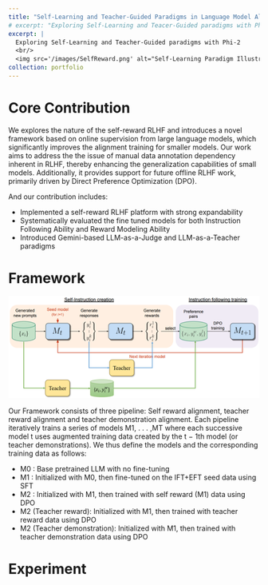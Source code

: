 ```yaml
---
title: "Self-Learning and Teacher-Guided Paradigms in Language Model Alignment"
# excerpt: "Exploring Self-Learning and Teacer-Guided paradigms with Phi-2<br/><img src='images/SelfReward.png'>"
excerpt: |
  Exploring Self-Learning and Teacher-Guided paradigms with Phi-2
  <br/>
  <img src='/images/SelfReward.png' alt="Self-Learning Paradigm Illustration">
collection: portfolio
---
```


# Core Contribution

We explores the nature of the self-reward RLHF and introduces a novel framework based on online supervision from large language models, which significantly improves the alignment training for smaller models. Our work aims to address the the issue of manual data annotation dependency  inherent in RLHF, thereby enhancing the generalization capabilities of small models. Additionally, it provides support for future offline RLHF work, primarily driven by Direct Preference Optimization (DPO).

And our contribution includes:
- Implemented a self-reward RLHF platform with strong expandability
- Systematically evaluated the fine tuned models for both Instruction Following Ability and Reward Modeling Ability
- Introduced Gemini-based LLM-as-a-Judge and LLM-as-a-Teacher paradigms

# Framework

![Framework](images/SelfReward.png)

Our Framework consists of three pipeline: Self reward alignment, teacher reward alignment and
teacher demonstration alignment. Each pipeline iteratively trains a series of models M1, . . . ,MT
where each successive model t uses augmented training data created by the t − 1th model (or teacher
demonstrations). We thus define the models and the corresponding training data as follows:

- M0 : Base pretrained LLM with no fine-tuning
- M1 : Initialized with M0, then fine-tuned on the IFT+EFT seed data using SFT
- M2 : Initialized with M1, then trained with self reward (M1) data using DPO
- M2 (Teacher reward): Initialized with M1, then trained with teacher reward data using DPO
- M2 (Teacher demonstration): Initialized with M1, then trained with teacher demonstration data using DPO

# Experiment

